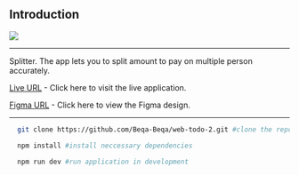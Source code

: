 ## Introduction
![](https://github.com/Beqa-Beqa/web-todo-2/blob/master/Splitter-banner.png)
<hr/>
<p>
  Splitter. The app lets you to split amount to pay on multiple person accurately.
  <br/>
  
  [Live URL](https://beqa-beqa.github.io/web-todo-2/) - Click here to visit the live application.  
  
  [Figma URL](https://www.figma.com/file/CELgSjSm9RGfClpFBWm7kp/tip-calculator-app?type=design&mode=design&t=AAEX56qbcQnnTVJZ-0) - Click here to view the Figma design.
</p>
<hr/>

```bash
  git clone https://github.com/Beqa-Beqa/web-todo-2.git #clone the repository

  npm install #install neccessary dependencies

  npm run dev #run application in development
```